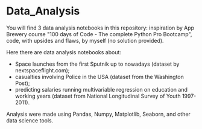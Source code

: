 # Data_Analysis

You will find 3 data analysis notebooks in this repository: inspiration by App Brewery course "100 days of Code - The complete Python Pro Bootcamp", code, with upsides and flaws, by myself (no solution provided).

Here there are data analysis notebooks about:
- Space launches from the first Sputnik up to nowadays (dataset by nextspaceflight.com);
- casualties involving Police in the USA (dataset from the Washington Post);
- predicting salaries running multivariable regression on education and working years (dataset from National Longitudinal Survey of Youth 1997-2011).

Analysis were made using Pandas, Numpy, Matplotlib, Seaborn, and other data science tools.
